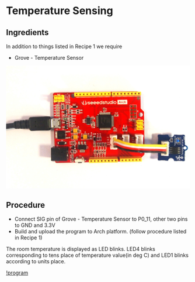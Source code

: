 # Temperature Sensing #
## Ingredients ##
In addition to things listed in Recipe 1 we require

* Grove - Temperature Sensor

![Temperature Sensing](figures/temperature.jpg)

## Procedure ##

* Connect SIG pin of Grove - Temperature Sensor to P0_11, other two pins to GND and 3.3V
* Build and upload the program to Arch platform. (follow procedure listed in Recipe 1)

The room temperature is displayed as LED blinks. LED4 blinks corresponding to tens place of temperature value(in deg C) and LED1 blinks according to units place.

[!program](users/viswesr/code/Arch_Analog_Thermistor_Blinker)

